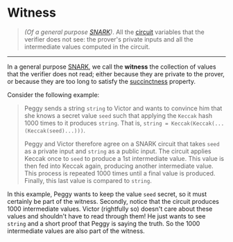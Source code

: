 # Witness
> *(Of a general purpose [SNARK](./snark.md))*. All the [circuit](./circuit.md) variables that the verifier does not see: the prover's private inputs and all the intermediate values computed in the circuit.

---

In a general purpose [SNARK](./snark.md), we call the **witness** the collection of values that the verifier does not read; either because they are private to the prover, or because they are too long to satisfy the [succinctness](./snark.md#snarks) property.

Consider the following example:  
> Peggy sends a string `string` to Victor and wants to convince him that she knows a secret value `seed` such that applying the `Keccak` hash 1000 times to it produces `string`. That is, `string = Keccak(Keccak(...(Keccak(seed)...)))`.
> 
> Peggy and Victor therefore agree on a SNARK circuit that takes `seed` as a private input and `string` as a public input. The circuit applies Keccak once to `seed` to produce a 1st intermediate value. This value is then fed into Keccak again, producing another intermediate value. This process is repeated 1000 times until a final value is produced. Finally, this last value is compared to `string`.

In this example, Peggy wants to keep the value `seed` secret, so it must certainly be part of the witness. Secondly, notice that the circuit produces 1000 intermediate values. Victor (rightfully so) doesn't care about these values and shouldn't have to read through them! He just wants to see `string` and a short proof that Peggy is saying the truth. So the 1000 intermediate values are also part of the witness.
